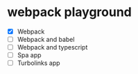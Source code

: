 # webpack playground

- [x] Webpack
- [ ] Webpack and babel
- [ ] Webpack and typescript
- [ ] Spa app
- [ ] Turbolinks app
